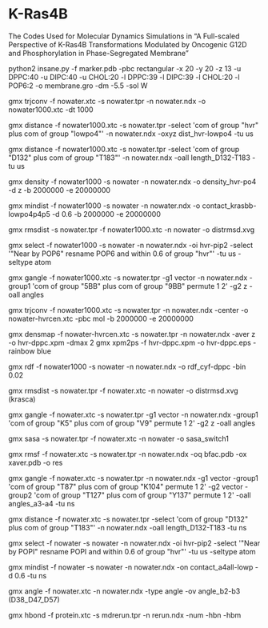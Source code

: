 # K-Ras4B
The Codes Used for Molecular Dynamics Simulations in “A Full-scaled Perspective of K-Ras4B Transformations Modulated by Oncogenic G12D and Phosphorylation in Phase-Segregated Membrane”

python2 insane.py -f marker.pdb -pbc rectangular -x 20 -y 20 -z 13 -u DPPC:40 -u DIPC:40 -u CHOL:20 -l DPPC:39 -l DIPC:39 -l CHOL:20 -l POP6:2 -o membrane.gro -dm -5.5 -sol W

gmx trjconv -f nowater.xtc -s nowater.tpr -n nowater.ndx -o nowater1000.xtc -dt 1000

gmx distance -f nowater1000.xtc -s nowater.tpr -select 'com of group "hvr" plus com of group "lowpo4"' -n nowater.ndx -oxyz dist_hvr-lowpo4 -tu us

gmx distance -f nowater1000.xtc -s nowater.tpr -select 'com of group "D132" plus com of group "T183"' -n nowater.ndx -oall length_D132-T183 -tu us

gmx density -f nowater1000 -s nowater -n nowater.ndx -o density_hvr-po4 -d z -b 2000000 -e 20000000

gmx mindist -f nowater1000 -s nowater -n nowater.ndx -o contact_krasbb-lowpo4p4p5 -d 0.6 -b 2000000 -e 20000000

gmx rmsdist -s nowater.tpr -f nowater1000.xtc -n nowater -o distrmsd.xvg

gmx select -f nowater1000 -s nowater -n nowater.ndx -oi hvr-pip2 -select '"Near by POP6" resname POP6 and within 0.6 of group "hvr"' -tu us -seltype atom

gmx gangle -f nowater1000.xtc -s nowater.tpr -g1 vector -n nowater.ndx -group1 'com of group "5BB" plus com of group "9BB" permute 1 2' -g2 z -oall angles

gmx trjconv -f nowater1000.xtc -s nowater.tpr -n nowater.ndx -center -o nowater-hvrcen.xtc -pbc mol -b 2000000 -e 20000000

gmx densmap -f nowater-hvrcen.xtc -s nowater.tpr -n nowater.ndx -aver z -o hvr-dppc.xpm -dmax 2
gmx xpm2ps -f hvr-dppc.xpm -o hvr-dppc.eps -rainbow blue

gmx rdf -f nowater1000 -s nowater -n nowater.ndx -o rdf_cyf-dppc -bin 0.02

gmx rmsdist -s nowater.tpr -f nowater.xtc -n nowater -o distrmsd.xvg    (krasca)

gmx gangle -f nowater.xtc -s nowater.tpr -g1 vector -n nowater.ndx -group1 'com of group "K5" plus com of group "V9" permute 1 2' -g2 z -oall angles

gmx sasa -s nowater.tpr -f nowater.xtc -n nowater -o sasa_switch1

gmx rmsf -f nowater.xtc -s nowater.tpr -n nowater.ndx -oq bfac.pdb -ox xaver.pdb -o res

gmx gangle -f nowater.xtc -s nowater.tpr -n nowater.ndx -g1 vector -group1 'com of group "T87" plus com of group "K104" permute 1 2' -g2 vector -group2 'com of group "T127" plus com of group "Y137" permute 1 2' -oall  angles_a3-a4 -tu ns

gmx distance -f nowater.xtc -s nowater.tpr -select 'com of group "D132" plus com of group "T183"' -n nowater.ndx -oall length_D132-T183 -tu ns

gmx select -f nowater -s nowater -n nowater.ndx -oi hvr-pip2 -select '"Near by POPI" resname POPI and within 0.6 of group "hvr"' -tu us -seltype atom

gmx mindist -f nowater -s nowater -n nowater.ndx -on contact_a4all-lowp -d 0.6 -tu ns

gmx angle -f nowater.xtc -n nowater.ndx -type angle -ov angle_b2-b3  (D38_D47_D57)

gmx hbond -f protein.xtc -s mdrerun.tpr -n rerun.ndx -num -hbn -hbm

